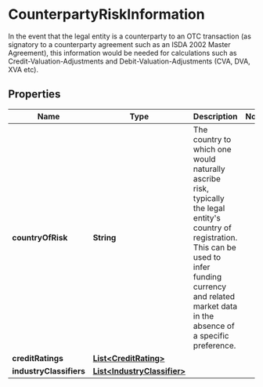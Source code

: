 

# CounterpartyRiskInformation

In the event that the legal entity is a counterparty to an OTC transaction  (as signatory to a counterparty agreement such as an ISDA 2002 Master Agreement),  this information would be needed for calculations  such as Credit-Valuation-Adjustments and Debit-Valuation-Adjustments (CVA, DVA, XVA etc).

## Properties

| Name | Type | Description | Notes |
|------------ | ------------- | ------------- | -------------|
|**countryOfRisk** | **String** | The country to which one would naturally ascribe risk, typically the legal entity&#39;s country of registration. This can be used to infer funding currency and related market data in the absence of a specific preference. |  |
|**creditRatings** | [**List&lt;CreditRating&gt;**](CreditRating.md) |  |  |
|**industryClassifiers** | [**List&lt;IndustryClassifier&gt;**](IndustryClassifier.md) |  |  |



